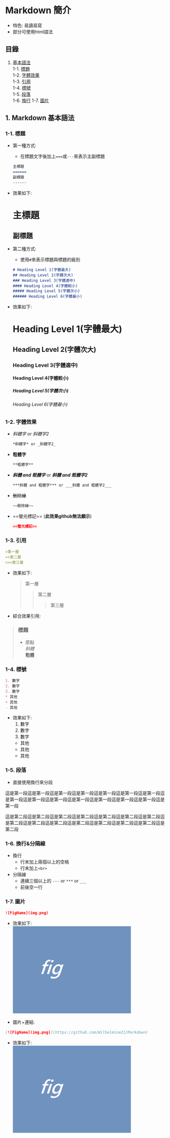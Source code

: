 # Markdown 簡介
* 特色: 易讀易寫
* 部分可使用html語法
## 目錄
1. [基本語法](https://github.com/Wilhelmine21/Markdown#1-Markdown-基本語法)  
    1-1. [標題](https://github.com/Wilhelmine21/Markdown#1-1-標題)  
    1-2. [字體效果](https://github.com/Wilhelmine21/Markdown#1-2-字體效果)  
    1-3. [引用](https://github.com/Wilhelmine21/Markdown#1-3-引用)  
    1-4. [標號](https://github.com/Wilhelmine21/Markdown#1-4-標號)   
    1-5. [段落](https://github.com/Wilhelmine21/Markdown#1-5-段落)  
    1-6. [換行](https://github.com/Wilhelmine21/Markdown#1-6-換行)
    1-7. [圖片](https://github.com/Wilhelmine21/Markdown#1-7-圖片)

## 1. Markdown 基本語法
### 1-1. 標題
* 第一種方式:
    * 在標題文字後加上`===`或`---`來表示主副標題
    ```Markdown
    主標題
    ======
    副標題
    ------
    ```
* 效果如下:

    主標題
    ======
    副標題
    ------

* 第二種方式:
    * 使用`#`來表示標題與標題的級別
    ```Markdown
    # Heading Level 1(字體最大)
    ## Heading Level 2(字體次大)
    ### Heading Level 3(字體適中)
    #### Heading Level 4(字體較小)
    ##### Heading Level 5(字體次小)
    ###### Heading Level 6(字體最小)
    ```
* 效果如下:

    # Heading Level 1(字體最大)
    ## Heading Level 2(字體次大)
    ### Heading Level 3(字體適中)
    #### Heading Level 4(字體較小)
    ##### Heading Level 5(字體次小)
    ###### Heading Level 6(字體最小)

### 1-2. 字體效果
* *斜體字* or _斜體字2_
    ```Markdown
    *斜體字* or _斜體字2_
    ```
* **粗體字**
    ```Markdown
    **粗體字**
    ```
* ***斜體 and 粗體字*** or ___斜體 and 粗體字2___  
    ```Markdown
    ***斜體 and 粗體字*** or ___斜體 and 粗體字2___
    ```
* ~~刪除線~~
    ```Markdown
    ~~刪除線~~
    ```
<!-- * 文字^上標^ or 文字~下標~
    ```Markdown
    文字^上標^ or 文字~下標~
    ```
* ++底線++
    ```Markdown
    ++底線++
    ``` -->
* ==螢光標記== (**此效果github無法顯示**)
    ```Markdown 
    ==螢光標記==
    ```
### 1-3. 引用
```Markdown 
>第一層
>>第二層
>>>第三層
```
* 效果如下:
    >第一層
    >>第二層
    >>>第三層
* 綜合效果引用:
> ### 標題
> * 原點  
> *斜體*   
> **粗體**  
### 1-4. 標號  
```Markdown 
1. 數字
2. 數字
3. 數字
* 其他
+ 其他
- 其他
```
* 效果如下:
    1. 數字
    2. 數字
    3. 數字
    * 其他
    + 其他
    - 其他
### 1-5. 段落
* 直接使用換行來分段

這是第一段這是第一段這是第一段這是第一段這是第一段這是第一段這是第一段這是第一段這是第一段這是第一段這是第一段這是第一段這是第一段這是第一段這是第一段

這是第二段這是第二段這是第二段這是第二段這是第二段這是第二段這是第二段這是第二段這是第二段這是第二段這是第二段這是第二段這是第二段這是第二段這是第二段
### 1-6. 換行&分隔線
* 換行
    * 行末加上兩個以上的空格
    * 行末加上`<br>`
* 分隔線
    * 連續三個以上的 `---` or `***` or `___`
    * 前後空一行


### 1-7. 圖片
```Markdown 
![FigName](img.png)
```
* 效果如下:  
![FigName](img.png) 

* 圖片+連結: 
```Markdown 
[![FigName](img.png)](https://github.com/Wilhelmine21/Markdown)
```  
* 效果如下:   
[![FigName](img.png)](https://github.com/Wilhelmine21/Markdown)